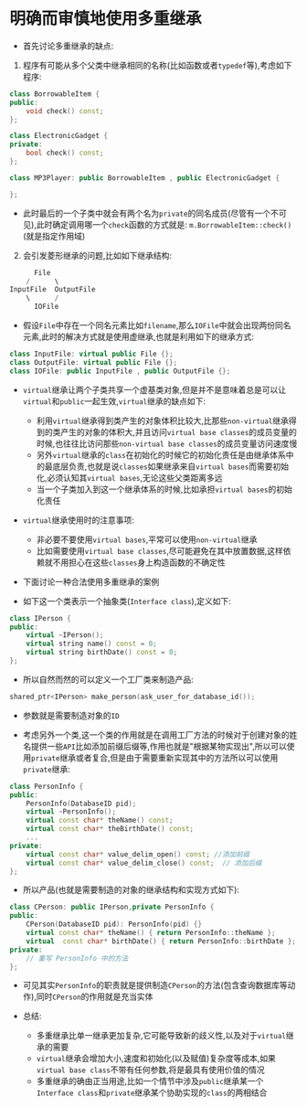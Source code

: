 # 明确而审慎地使用多重继承
- 首先讨论多重继承的缺点:
1. 程序有可能从多个父类中继承相同的名称(比如函数或者`typedef`等),考虑如下程序:
```cpp
class BorrowableItem {
public:
    void check() const;
};

class ElectronicGadget {
private:
    bool check() const;
};

class MP3Player: public BorrowableItem , public ElectronicGadget {

};
```
- 此时最后的一个子类中就会有两个名为`private`的同名成员(尽管有一个不可见),此时确定调用哪一个`check`函数的方式就是: `m.BorrowableItem::check()`(就是指定作用域)
2. 会引发菱形继承的问题,比如如下继承结构:
```cpp
      File
    /      \
InputFile  OutputFile
    \      /
      IOFile
```
- 假设`File`中存在一个同名元素比如`filename`,那么`IOFile`中就会出现两份同名元素,此时的解决方式就是使用虚继承,也就是利用如下的继承方式:
```cpp
class InputFile: virtual public File {};
class OutputFile: virtual public File {};
class IOFile: public InputFile , public OutputFile {};
```
- `virtual`继承让两个子类共享一个虚基类对象,但是并不是意味着总是可以让`virtual`和`public`一起生效,`virtual`继承的缺点如下:
  - 利用`virtual`继承得到类产生的对象体积比较大,比那些`non-virtual`继承得到的类产生的对象的体积大,并且访问`virtual base classes`的成员变量的时候,也往往比访问那些`non-virtual base classes`的成员变量访问速度慢
  - 另外`virtual`继承的`class`在初始化的时候它的初始化责任是由继承体系中的最底层负责,也就是说`classes`如果继承来自`virtual bases`而需要初始化,必须认知其`virtual bases`,无论这些父类距离多远
  - 当一个子类加入到这一个继承体系的时候,比如承担`virtual bases`的初始化责任
- `virtual`继承使用时的注意事项:
  - 非必要不要使用`virtual bases`,平常可以使用`non-virtual`继承
  - 比如需要使用`virtual base classes`,尽可能避免在其中放置数据,这样依赖就不用担心在这些`classes`身上构造函数的不确定性

- 下面讨论一种合法使用多重继承的案例
- 如下这一个类表示一个抽象类(`Interface class`),定义如下:
```cpp
class IPerson {
public:
    virtual ~IPerson();
    virtual string name() const = 0;
    virtual string birthDate() const = 0;
};
```
- 所以自然而然的可以定义一个工厂类来制造产品:
```cpp
shared_ptr<IPerson> make_person(ask_user_for_database_id());
```
- 参数就是需要制造对象的`ID`

- 考虑另外一个类,这一个类的作用就是在调用工厂方法的时候对于创建对象的姓名提供一些`API`比如添加前缀后缀等,作用也就是"根据某物实现出",所以可以使用`private`继承或者复合,但是由于需要重新实现其中的方法所以可以使用`private`继承:
```cpp
class PersonInfo {
public:
    PersonInfo(DatabaseID pid);
    virtual ~PersonInfo();
    virtual const char* theName() const;
    virtual const char* theBirthDate() const;
    ...
private:
    virtual const char* value_delim_open() const; //添加前缀
    virtual const char* value_delim_close() const;  // 添加后缀
};
```
- 所以产品(也就是需要制造的对象的继承结构和实现方式如下):
```cpp
class CPerson: public IPerson,private PersonInfo {
public:
    CPerson(DatabaseID pid): PersonInfo(pid) {}
    virtual const char* theName() { return PersonInfo::theName };
    virtual  const char* birthDate() { return PersonInfo::birthDate };
private:
    // 重写 PersonInfo 中的方法
};
```
- 可见其实`PersonInfo`的职责就是提供制造`CPerson`的方法(包含查询数据库等动作),同时`CPerson`的作用就是充当实体

- 总结:
  - 多重继承比单一继承更加复杂,它可能导致新的歧义性,以及对于`virtual`继承的需要
  - `virtual`继承会增加大小,速度和初始化(以及赋值)复杂度等成本,如果`virtual base class`不带有任何参数,将是最具有使用价值的情况
  - 多重继承的确由正当用途,比如一个情节中涉及`public`继承某一个`Interface class`和`private`继承某个协助实现的`class`的两相结合